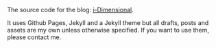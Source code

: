 The source code for the blog: [i-Dimensional](https://nadathos.github.io).

It uses Github Pages, Jekyll and a Jekyll theme but all drafts, posts and assets are my own unless otherwise specified. If you want to use them, please contact me.
